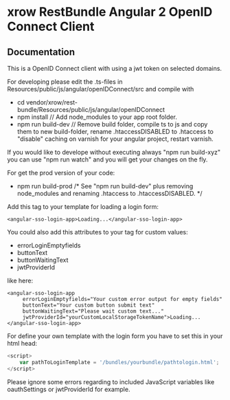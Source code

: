 xrow RestBundle Angular 2 OpenID Connect Client
===============================================

## Documentation

This is a OpenID Connect client with using a jwt token on selected domains.

For developing please edit the .ts-files in Resources/public/js/angular/openIDConnect/src and compile with
- cd vendor/xrow/rest-bundle/Resources/public/js/angular/openIDConnect
- npm install              // Add node_modules to your app root folder.
- npm run build-dev        // Remove build folder, compile ts to js and copy them to new build-folder, rename .htaccessDISABLED to .htaccess to "disable" caching on varnish for your angular project, restart varnish.

If you would like to develope without executing always "npm run build-xyz" you can use "npm run watch" and you will get your changes on the fly.

For get the prod version of your code:
- npm run build-prod       /* See "npm run build-dev" plus removing node_modules and renaming .htaccess to .htaccessDISABLED. */

Add this tag to your template for loading a login form:
```
<angular-sso-login-app>Loading...</angular-sso-login-app>
```

You could also add this attributes to your tag for custom values:
- errorLoginEmptyfields
- buttonText
- buttonWaitingText
- jwtProviderId

like here:
```
<angular-sso-login-app
     errorLoginEmptyfields="Your custom error output for empty fields" 
     buttonText="Your custom button submit text" 
     buttonWaitingText="Please wait custom text..." 
     jwtProviderId="yourCustomLocalStorageTokenName">Loading...</angular-sso-login-app>
```

For define your own template with the login form you have to set this in your html head:
```javascript
<script>
    var pathToLoginTemplate = '/bundles/yourbundle/pathtologin.html';
</script>
```
Please ignore some errors regarding to included JavaScript variables like oauthSettings or jwtProviderId for example.
